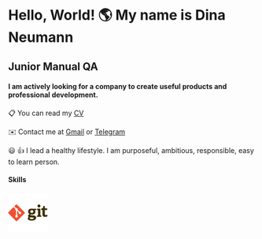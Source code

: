 # Hello, World! :earth_americas: My name is Dina Neumann

## Junior Manual QA

#### I am actively looking for a company to create useful products and professional development.

:clipboard: You can read my [CV](https://cv.hexlet.io/ru/account/resumes/4584)

:envelope: Contact me at [Gmail](http://neumannidd@gmail.com/) or [Telegram](https://t.me/dina_neumann)  

:smiley: :+1: I lead a healthy lifestyle. I am purposeful, ambitious, responsible, easy to learn person.

#### Skills

<img align="left" alt="Git" width="80px" src="https://raw.githubusercontent.com/github/explore/80688e429a7d4ef2fca1e82350fe8e3517d3494d/topics/git/git.png" />
